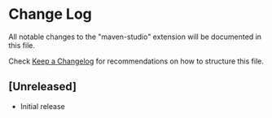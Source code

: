 # Change Log

All notable changes to the "maven-studio" extension will be documented in this file.

Check [Keep a Changelog](http://keepachangelog.com/) for recommendations on how to structure this file.

## [Unreleased]

- Initial release